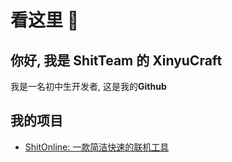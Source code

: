 # 看这里 👋
## 你好, 我是 **ShitTeam** 的 **XinyuCraft**
我是一名初中生开发者, 这是我的**Github**

## 我的项目
- [ShitOnline: 一款简洁快速的联机工具](https://github.com/XinyuCraft/ShitOnline)